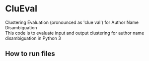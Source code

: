# CluEval
Clustering Evaluation (pronounced as 'clue val') for Author Name Disambiguation  <br />
This code is to evaluate input and output clustering for author name disambiguation in Python 3 <br />
## How to run files

